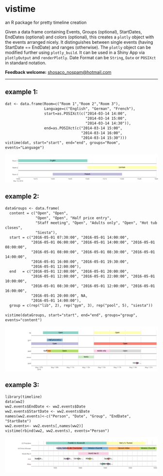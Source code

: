 # vistime
an R package for pretty timeline creation

Given a data frame containing Events, Groups (optional), StartDates, EndDates (optional) and colors (optional), this creates a `plotly` object with the events arranged nicely. It distinguishes between single events (having StartDate == EndDate) and ranges (otherwise). The `plotly` object can be modified further using `plotly_build`. It can be used in a Shiny App via `plotlyOutput` and `renderPlotly`. Date Format can be `String`, `Date` or `POSIXct` in standard notation.

**Feedback welcome:** shosaco_nospam@hotmail.com  

******
## example 1:
```{r}
dat <- data.frame(Room=c("Room 1","Room 2","Room 3"),
                  Language=c("English", "German", "French"),
                  start=as.POSIXct(c("2014-03-14 14:00",
                                     "2014-03-14 15:00",
                                     "2014-03-14 14:30")),
                  end=as.POSIXct(c("2014-03-14 15:00",
                                   "2014-03-14 16:00",
                                   "2014-03-14 15:30")))
vistime(dat, start="start", end="end", groups="Room", events="Language")
```
![](examples/ex1.png)
 
   
## example 2:
```{r}
dataGroups <- data.frame(
  content = c("Open", "Open",
              "Open", "Open", "Half price entry",
              "Staff meeting", "Open", "Adults only", "Open", "Hot tub closes",
              "Siesta"),
  start = c("2016-05-01 07:30:00", "2016-05-01 14:00:00",
            "2016-05-01 06:00:00", "2016-05-01 14:00:00", "2016-05-01 08:00:00",
            "2016-05-01 08:00:00", "2016-05-01 08:30:00", "2016-05-01 14:00:00",
            "2016-05-01 16:00:00", "2016-05-01 19:30:00",
            "2016-05-01 12:00:00"),
  end   = c("2016-05-01 12:00:00", "2016-05-01 20:00:00",
            "2016-05-01 12:00:00", "2016-05-01 22:00:00", "2016-05-01 10:00:00",
            "2016-05-01 08:30:00", "2016-05-01 12:00:00", "2016-05-01 16:00:00",
            "2016-05-01 20:00:00", NA,
            "2016-05-01 14:00:00"),
  group = c(rep("lib", 2), rep("gym", 3), rep("pool", 5), "siesta"))

vistime(dataGroups, start="start", end="end", groups="group", events="content")
```
![](examples/ex2.png)


## example 3:
```{r}
library(timeline)
data(ww2)
ww2.events$EndDate <- ww2.events$Date
ww2.events$StartDate <- ww2.events$Date
names(ww2.events)<-c("Person", "Date", "Group", "EndDate", "StartDate")
ww2.events<- ww2.events[,names(ww2)]
vistime(rbind(ww2, ww2.events), events="Person")
```
![](examples/ex3.png)


